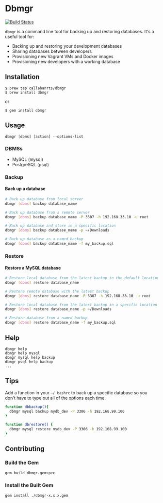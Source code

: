 # Dbmgr
[![Build Status](https://travis-ci.org/callahanrts/dbmgr.svg?branch=master)](https://travis-ci.org/callahanrts/dbmgr)

`dbmgr` is a command line tool for backing up and restoring databases. It's a useful
tool for:
- Backing up and restoring your development databases
- Sharing databases between developers
- Provisioning new Vagrant VMs and Docker images
- Provisioning new developers with a working database

## Installation

```
$ brew tap callahanrts/dbmgr
$ brew install dbmgr
```

or

```
$ gem install dbmgr
```

## Usage
```
dbmgr [dbms] [action] --options-list
```
### DBMSs
- MySQL (mysql)
- PostgreSQL (psql)

### Backup
#### Back up a database
```bash
# Back up database from local server
dbmgr [dbms] backup database_name

# Back up database from a remote server
dbmgr [dbms] backup database_name -P 3307 -h 192.168.33.10 -u root

# Back up database and store in a specific location
dbmgr [dbms] backup database_name -p ~/Downloads

# Back up database as a named backup
dbmgr [dbms] backup database_name -f my_backup.sql
```

### Restore
#### Restore a MySQL database
```bash
# Restore local database from the latest backup in the default location
dbmgr [dbms] restore database_name

# Restore remote database with the latest backup
dbmgr [dbms] restore database_name -P 3307 -h 192.168.33.10 -u root

# Restore local database from the latest backup in a specific location
dbmgr [dbms] restore database_name -p ~/Downloads

# Restore database from a named backup
dbmgr [dbms] restore database_name -f my_backup.sql
```

## Help
```
dbmgr help
dbmgr help mysql
dbmgr mysql help backup
dbmgr psql help backup
...
```

## Tips
Add a function in your `~/.bashrc` to back up a specific database so you don't
have to type out all of the options each time.
```bash
function dbbackup(){
  dbmgr mysql backup mydb_dev -P 3306 -h 192.168.99.100
}

function dbrestore() {
  dbmgr mysql restore mydb_dev -P 3306 -h 192.168.99.100
}
```

## Contributing

### Build the Gem
```bash
gem build dbmgr.gemspec
```

### Install the Built Gem
```bash
gem install ./dbmgr-x.x.x.gem
```
